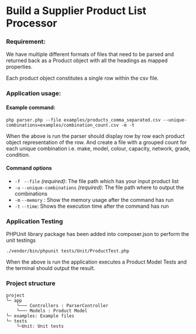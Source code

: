# Build a Supplier Product List Processor

### Requirement: 

We have multiple different formats of files that need to be parsed and returned back as a Product object with all the headings as mapped properties. 

Each product object constitutes a single row within the csv file.

### Application usage:

#### Example command:
`php parser.php --file examples/products_comma_separated.csv --unique-combinations=examples/combination_count.csv -m -t`

When the above is run the parser should display row by row each product object representation of the row. And create a file with a grouped count for each unique combination i.e. make, model, colour, capacity, network, grade, condition.

#### Command options
 * `-f` ` --file` *(required)*: The file path which has your input product list
 * `-u` `--unique-combinations` *(required)*: The file path where to output the combinations 
 * `-m` `--memory` : Show the memory usage after the command has run
 * `-t` `--time`: Shows the execution time after the command has run

### Application Testing

PHPUnit library package has been added into composer.json to perform the unit testings

`./vendor/bin/phpunit tests/Unit/ProductTest.php`

When the above is run the application executes a Product Model Tests and the terminal should output the result.

### Project structure

```
project
└─ app
    └─── Controllers : ParserController
    └─── Models : Product Model
└─ examples: Example files 
└─ tests
    └─Unit: Unit tests
```